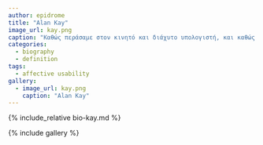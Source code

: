 ```yaml
---
author: epidrome
title: "Alan Kay"
image_url: kay.png
caption: "Καθώς περάσαμε στον κινητό και διάχυτο υπολογιστή, και καθώς οι υπολογιστές έγιναν μέρος δραστηριοτήτων με αξίες πέρα από την παραγωγικότητα, η ποιότητα της διάδρασης άρχισε να αποκτά και άλλες διαστάσεις πέρα από εκείνη της βασικής ευχρηστίας."
categories:
  - biography
  - definition
tags:
  - affective usability
gallery:
  - image_url: kay.png
    caption: "Alan Kay"
---
```


{% include_relative bio-kay.md %}

{% include gallery %}
